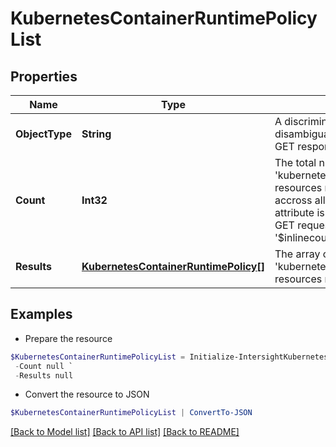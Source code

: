 # KubernetesContainerRuntimePolicyList
## Properties

Name | Type | Description | Notes
------------ | ------------- | ------------- | -------------
**ObjectType** | **String** | A discriminator value to disambiguate the schema of a HTTP GET response body. | 
**Count** | **Int32** | The total number of &#39;kubernetes.ContainerRuntimePolicy&#39; resources matching the request, accross all pages. The &#39;Count&#39; attribute is included when the HTTP GET request includes the &#39;$inlinecount&#39; parameter. | [optional] 
**Results** | [**KubernetesContainerRuntimePolicy[]**](KubernetesContainerRuntimePolicy.md) | The array of &#39;kubernetes.ContainerRuntimePolicy&#39; resources matching the request. | [optional] 

## Examples

- Prepare the resource
```powershell
$KubernetesContainerRuntimePolicyList = Initialize-IntersightKubernetesContainerRuntimePolicyList  -ObjectType null `
 -Count null `
 -Results null
```

- Convert the resource to JSON
```powershell
$KubernetesContainerRuntimePolicyList | ConvertTo-JSON
```

[[Back to Model list]](../README.md#documentation-for-models) [[Back to API list]](../README.md#documentation-for-api-endpoints) [[Back to README]](../README.md)

